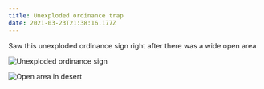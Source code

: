 ```yaml
---
title: Unexploded ordinance trap
date: 2021-03-23T21:38:16.177Z
---
```

Saw this unexploded ordinance sign right after there was a wide open area

![Unexploded ordinance sign](/images/b6080d6e-5656-4e0e-9cbc-a7f038661a58.jpeg "Unexploded ordinance sign")

![Open area in desert](/images/43968b31-a41c-4361-b3d2-1904263d5441.jpeg "Open area after unexploded ordinance sign")